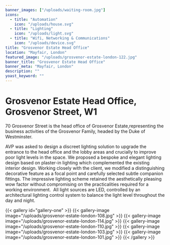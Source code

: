 ```yaml
---
banner_images: ["/uploads/waiting-room.jpg"]
icons: 
  - title: "Automation"
    icon: "/uploads/house.svg"
  - title: "Lighting"
    icon: "/uploads/light.svg"
  - title: "Wifi, Networking & Communications"
    icon: "/uploads/device.svg"
title: "Grosvenor Estate Head Office"
location: "Mayfair, London"
featured_image: "/uploads/grosvenor-estate-london-122.jpg"
banner_title: "Grosvenor Estate Head Office"
banner_meta: "Mayfair, London"
description: ""
yoast_keyword: ""
---
```


# Grosvenor Estate Head Office, Grosvenor Street, W1 

70 Grosvenor Street is the head office of Grosvenor Estate, ​representing​ the business activities of the Grosvenor Family, headed by the Duke of Westminster.

AVP was asked to design a ​discreet​ lighting​ solution​ to upgrade the entrance to the head office and the lobby areas and crucially to improve poor light levels in the space. We proposed ​a bespoke and elegant lighting design​ based on plaster-in lighting which complemented​ the existing interior design. Working closely with the client, ​we modified a distinguishing decorative feature as a focal point and carefully selected subtle companion fittings. The impressive lighting scheme retained the aesthetically pleasing wow factor without compromising on the practicalities required for a working environment. ​ All light sources are LED, ​controlled ​by an architectural lighting control system to balance the light level throughout the day and night.

{{< gallery id="gallery-one" >}}
    {{< gallery-image image="/uploads/grosvenor-estate-london-108.jpg" >}}
    {{< gallery-image image="/uploads/grosvenor-estate-london-114.jpg" >}}
    {{< gallery-image image="/uploads/grosvenor-estate-london-110.jpg" >}}
    {{< gallery-image image="/uploads/grosvenor-estate-london-103.jpg" >}}
    {{< gallery-image image="/uploads/grosvenor-estate-london-101.jpg" >}}
{{< /gallery >}}